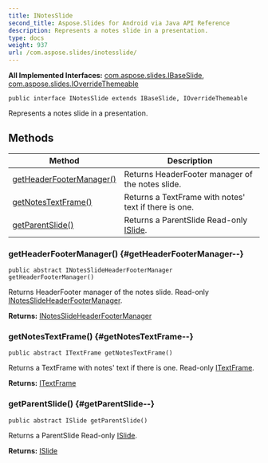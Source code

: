 ```yaml
---
title: INotesSlide
second_title: Aspose.Slides for Android via Java API Reference
description: Represents a notes slide in a presentation.
type: docs
weight: 937
url: /com.aspose.slides/inotesslide/
---
```

**All Implemented Interfaces:**
[com.aspose.slides.IBaseSlide](../../com.aspose.slides/ibaseslide), [com.aspose.slides.IOverrideThemeable](../../com.aspose.slides/ioverridethemeable)
```
public interface INotesSlide extends IBaseSlide, IOverrideThemeable
```

Represents a notes slide in a presentation.
## Methods

| Method | Description |
| --- | --- |
| [getHeaderFooterManager()](#getHeaderFooterManager--) | Returns HeaderFooter manager of the notes slide. |
| [getNotesTextFrame()](#getNotesTextFrame--) | Returns a TextFrame with notes' text if there is one. |
| [getParentSlide()](#getParentSlide--) | Returns a ParentSlide Read-only [ISlide](../../com.aspose.slides/islide). |
### getHeaderFooterManager() {#getHeaderFooterManager--}
```
public abstract INotesSlideHeaderFooterManager getHeaderFooterManager()
```


Returns HeaderFooter manager of the notes slide. Read-only [INotesSlideHeaderFooterManager](../../com.aspose.slides/inotesslideheaderfootermanager).

**Returns:**
[INotesSlideHeaderFooterManager](../../com.aspose.slides/inotesslideheaderfootermanager)
### getNotesTextFrame() {#getNotesTextFrame--}
```
public abstract ITextFrame getNotesTextFrame()
```


Returns a TextFrame with notes' text if there is one. Read-only [ITextFrame](../../com.aspose.slides/itextframe).

**Returns:**
[ITextFrame](../../com.aspose.slides/itextframe)
### getParentSlide() {#getParentSlide--}
```
public abstract ISlide getParentSlide()
```


Returns a ParentSlide Read-only [ISlide](../../com.aspose.slides/islide).

**Returns:**
[ISlide](../../com.aspose.slides/islide)
